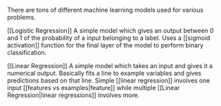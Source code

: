 There are tons of different machine learning models used for various problems.

[[Logistic Regression]]
A simple model which gives an output between 0 and 1 of the probability of a input belonging to a label. Uses a [[sigmoid activation]] function for the final layer of the model to perform binary classification.

[[Linear Regression]]
A simple model which takes an input and gives it a numerical output. Basically fits a line to example variables and gives predictions based on that line. Simple [[linear regression]] involves one input [[features vs examples|feature]] while multiple [[Linear Regression|linear regressions]] involves more.